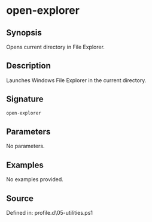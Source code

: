 # open-explorer

## Synopsis

Opens current directory in File Explorer.

## Description

Launches Windows File Explorer in the current directory.

## Signature

```powershell
open-explorer
```

## Parameters

No parameters.

## Examples

No examples provided.

## Source

Defined in: profile.d\05-utilities.ps1
